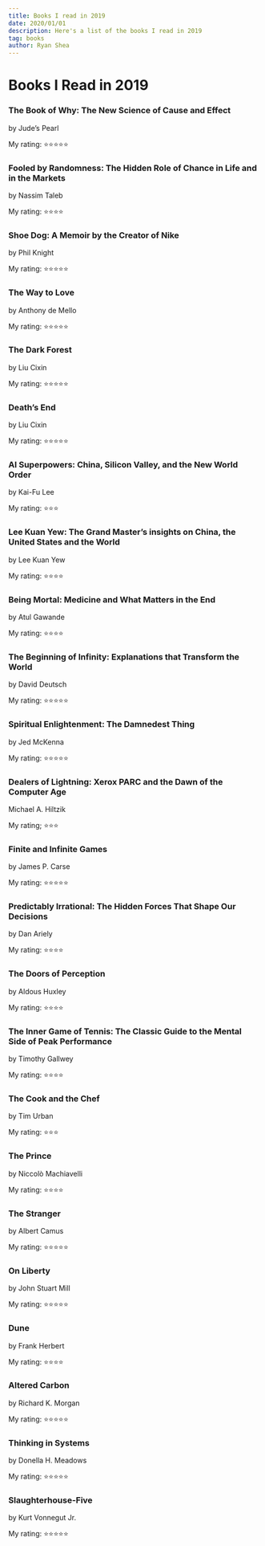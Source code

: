 ```yaml
---
title: Books I read in 2019
date: 2020/01/01
description: Here's a list of the books I read in 2019
tag: books
author: Ryan Shea
---
```


# Books I Read in 2019

### The Book of Why: The New Science of Cause and Effect

by Jude’s Pearl

My rating: ⭐⭐⭐⭐⭐

### Fooled by Randomness: The Hidden Role of Chance in Life and in the Markets

by Nassim Taleb

My rating: ⭐⭐⭐⭐

### Shoe Dog: A Memoir by the Creator of Nike

by Phil Knight

My rating: ⭐⭐⭐⭐⭐

### The Way to Love

by Anthony de Mello

My rating: ⭐⭐⭐⭐⭐

### The Dark Forest

by Liu Cixin

My rating: ⭐⭐⭐⭐⭐

### Death’s End

by Liu Cixin

My rating: ⭐⭐⭐⭐⭐

### AI Superpowers: China, Silicon Valley, and the New World Order

by Kai-Fu Lee

My rating: ⭐⭐⭐

### Lee Kuan Yew: The Grand Master’s insights on China, the United States and the World

by Lee Kuan Yew

My rating: ⭐⭐⭐⭐

### Being Mortal: Medicine and What Matters in the End

by Atul Gawande

My rating: ⭐⭐⭐⭐

### The Beginning of Infinity: Explanations that Transform the World

by David Deutsch

My rating: ⭐⭐⭐⭐⭐

### Spiritual Enlightenment: The Damnedest Thing

by Jed McKenna

My rating: ⭐⭐⭐⭐⭐

### Dealers of Lightning: Xerox PARC and the Dawn of the Computer Age

Michael A. Hiltzik

My rating; ⭐⭐⭐

### Finite and Infinite Games

by James P. Carse

My rating: ⭐⭐⭐⭐⭐

### Predictably Irrational: The Hidden Forces That Shape Our Decisions

by Dan Ariely

My rating: ⭐⭐⭐⭐

### The Doors of Perception

by Aldous Huxley

My rating: ⭐⭐⭐⭐

### The Inner Game of Tennis: The Classic Guide to the Mental Side of Peak Performance

by Timothy Gallwey

My rating: ⭐⭐⭐⭐

### The Cook and the Chef

by Tim Urban

My rating: ⭐⭐⭐

### The Prince

by Niccolò Machiavelli

My rating: ⭐⭐⭐⭐

### The Stranger

by Albert Camus

My rating: ⭐⭐⭐⭐⭐

### On Liberty

by John Stuart Mill

My rating: ⭐⭐⭐⭐⭐

### Dune

by Frank Herbert

My rating: ⭐⭐⭐⭐

### Altered Carbon

by Richard K. Morgan

My rating: ⭐⭐⭐⭐⭐

### Thinking in Systems

by Donella H. Meadows

My rating: ⭐⭐⭐⭐⭐

### Slaughterhouse-Five

by Kurt Vonnegut Jr.

My rating: ⭐⭐⭐⭐⭐
